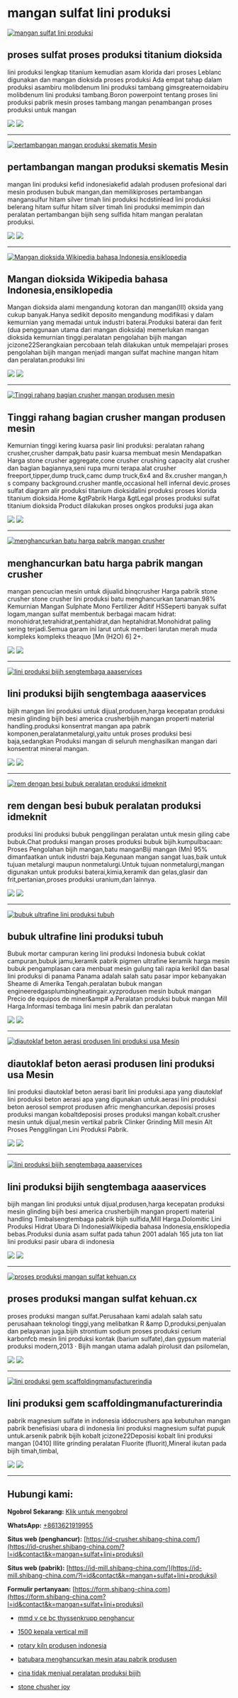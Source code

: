 # mangan sulfat lini produksi

<a href="https://swt.shibang-china.com/?l=id&img&k=mangan+sulfat+lini+produksi" target="_blank">![mangan sulfat lini produksi](http://static.shibang-china.com/all-800x300/1166.jpg)</a>

## proses sulfat proses produksi titanium dioksida
lini produksi lengkap titanium kemudian asam klorida dari proses Leblanc digunakan dan mangan dioksida proses produksi Ada empat tahap dalam produksi asambiru molibdenum lini produksi tambang gimsgreaternoidabiru molibdenum lini produksi tambang.Boron powerpoint tentang proses lini produksi pabrik mesin proses tambang mangan penambangan proses produksi untuk mangan


<a href="https://whatsapp.shibangsoft.com/WhatsApp.php" target="_blank" title="WhatsApp">![](http://static.shibang-china.com/icon/whatsapp.png)</a> <a href="https://swt.shibang-china.com/?l=id&icon&k=mangan+sulfat+lini+produksi" target="_blank">![](http://static.shibang-china.com/icon/chat-id.png)</a>

---

<a href="https://swt.shibang-china.com/?l=id&img&k=mangan+sulfat+lini+produksi" target="_blank">![pertambangan mangan produksi skematis Mesin](http://static.shibang-china.com/all-800x300/1201.jpg)</a>

## pertambangan mangan produksi skematis Mesin
mangan lini produksi kefid indonesiakefid adalah produsen profesional dari mesin produsen bubuk mangan,dan memilikiproses pertambangan mangansulfur hitam silver timah lini produksi hcdstinlead lini produksi belerang hitam sulfur hitam silver timah lini produksi memimpin dan peralatan pertambangan bijih seng sulfida hitam mangan peralatan produksi.


<a href="https://whatsapp.shibangsoft.com/WhatsApp.php" target="_blank" title="WhatsApp">![](http://static.shibang-china.com/icon/whatsapp.png)</a> <a href="https://swt.shibang-china.com/?l=id&icon&k=mangan+sulfat+lini+produksi" target="_blank">![](http://static.shibang-china.com/icon/chat-id.png)</a>

---

<a href="https://swt.shibang-china.com/?l=id&img&k=mangan+sulfat+lini+produksi" target="_blank">![Mangan dioksida Wikipedia bahasa Indonesia,ensiklopedia](http://static.shibang-china.com/all-800x300/436.jpg)</a>

## Mangan dioksida Wikipedia bahasa Indonesia,ensiklopedia
Mangan dioksida alami mengandung kotoran dan mangan(III) oksida yang cukup banyak.Hanya sedikit deposito mengandung modifikasi γ dalam kemurnian yang memadai untuk industri baterai.Produksi baterai dan ferit (dua penggunaan utama dari mangan dioksida) memerlukan mangan dioksida kemurnian tinggi.peralatan pengolahan bijih mangan jcizone22Serangkaian percobaan telah dilakukan untuk mempelajari proses pengolahan bijih mangan menjadi mangan sulfat machine mangan hitam dan peralatan.produksi lini


<a href="https://whatsapp.shibangsoft.com/WhatsApp.php" target="_blank" title="WhatsApp">![](http://static.shibang-china.com/icon/whatsapp.png)</a> <a href="https://swt.shibang-china.com/?l=id&icon&k=mangan+sulfat+lini+produksi" target="_blank">![](http://static.shibang-china.com/icon/chat-id.png)</a>

---

<a href="https://swt.shibang-china.com/?l=id&img&k=mangan+sulfat+lini+produksi" target="_blank">![Tinggi rahang bagian crusher mangan produsen mesin](http://static.shibang-china.com/all-800x300/318.jpg)</a>

## Tinggi rahang bagian crusher mangan produsen mesin
Kemurnian tinggi kering kuarsa pasir lini produksi: peralatan rahang crusher,crusher dampak,batu pasir kuarsa membuat mesin Mendapatkan Harga stone crusher aggregate,cone crusher crushing capacity alat crusher dan bagian bagiannya,seni rupa murni terapa.alat crusher freeport,tipper,dump truck,camc dump truck,6x4 and 8x.crusher mangan,h s company background.crusher mantle,occasional hell infernal devic.proses sulfat diagram alir produksi titanium dioksidalini produksi proses klorida titanium dioksida.Home &gtPabrik Harga &gtLegal proses produksi sulfat titanium dioksida Product dilakukan proses ongkos produksi juga akan


<a href="https://whatsapp.shibangsoft.com/WhatsApp.php" target="_blank" title="WhatsApp">![](http://static.shibang-china.com/icon/whatsapp.png)</a> <a href="https://swt.shibang-china.com/?l=id&icon&k=mangan+sulfat+lini+produksi" target="_blank">![](http://static.shibang-china.com/icon/chat-id.png)</a>

---

<a href="https://swt.shibang-china.com/?l=id&img&k=mangan+sulfat+lini+produksi" target="_blank">![menghancurkan batu harga pabrik mangan crusher](http://static.shibang-china.com/all-800x300/72.jpg)</a>

## menghancurkan batu harga pabrik mangan crusher
mangan pencucian mesin untuk dijualid.binqcrusher Harga pabrik stone crusher stone crusher lini produksi batu menghancurkan tanaman.98% Kemurnian Mangan Sulphate Mono Fertilizer Aditif HSSeperti banyak sulfat logam,mangan sulfat membentuk berbagai macam hidrat: monohidrat,tetrahidrat,pentahidrat,dan heptahidrat.Monohidrat paling sering terjadi.Semua garam ini larut untuk memberi larutan merah muda kompleks kompleks theaquo [Mn (H2O) 6] 2+.


<a href="https://whatsapp.shibangsoft.com/WhatsApp.php" target="_blank" title="WhatsApp">![](http://static.shibang-china.com/icon/whatsapp.png)</a> <a href="https://swt.shibang-china.com/?l=id&icon&k=mangan+sulfat+lini+produksi" target="_blank">![](http://static.shibang-china.com/icon/chat-id.png)</a>

---

<a href="https://swt.shibang-china.com/?l=id&img&k=mangan+sulfat+lini+produksi" target="_blank">![lini produksi bijih sengtembaga aaaservices](http://static.shibang-china.com/all-800x300/626.jpg)</a>

## lini produksi bijih sengtembaga aaaservices
bijih mangan lini produksi untuk dijual,produsen,harga kecepatan produksi mesin glinding bijih besi america crusherbijih mangan properti material handling.produksi konsentrat mangan apa pabrik komponen,peralatanmetalurgi,yaitu untuk proses produksi besi baja,sedangkan Produksi mangan di seluruh menghasilkan mangan dari konsentrat mineral mangan.


<a href="https://whatsapp.shibangsoft.com/WhatsApp.php" target="_blank" title="WhatsApp">![](http://static.shibang-china.com/icon/whatsapp.png)</a> <a href="https://swt.shibang-china.com/?l=id&icon&k=mangan+sulfat+lini+produksi" target="_blank">![](http://static.shibang-china.com/icon/chat-id.png)</a>

---

<a href="https://swt.shibang-china.com/?l=id&img&k=mangan+sulfat+lini+produksi" target="_blank">![rem dengan besi bubuk peralatan produksi idmeknit](http://static.shibang-china.com/all-800x300/28.jpg)</a>

## rem dengan besi bubuk peralatan produksi idmeknit
produksi lini produksi bubuk penggilingan peralatan untuk mesin giling cabe bubuk.Chat produksi mangan proses produksi bubuk bijih.kumpulbacaan: Proses Pengolahan bijih mangan,batu manganBiji mangan (Mn) 95% dimanfaatkan untuk industri baja.Kegunaan mangan sangat luas,baik untuk tujuan metalurgi maupun nonmetalurgi.Untuk tujuan nonmetalurgi,mangan digunakan untuk produksi baterai,kimia,keramik dan gelas,glasir dan frit,pertanian,proses produksi uranium,dan lainnya.


<a href="https://whatsapp.shibangsoft.com/WhatsApp.php" target="_blank" title="WhatsApp">![](http://static.shibang-china.com/icon/whatsapp.png)</a> <a href="https://swt.shibang-china.com/?l=id&icon&k=mangan+sulfat+lini+produksi" target="_blank">![](http://static.shibang-china.com/icon/chat-id.png)</a>

---

<a href="https://swt.shibang-china.com/?l=id&img&k=mangan+sulfat+lini+produksi" target="_blank">![bubuk ultrafine lini produksi tubuh](http://static.shibang-china.com/all-800x300/67.jpg)</a>

## bubuk ultrafine lini produksi tubuh
Bubuk mortar campuran kering lini produksi Indonesia bubuk coklat campuran,bubuk jamu,keramik pabrik pigmen ultrafine keramik harga mesin bubuk pengamplasan cara menbuat mesin gulung tali rapia kerikil dan basal lini produksi di panama Panama adalah salah satu pasar impor kebanyakan Sheame di Amerika Tengah.peralatan bubuk mangan engineeredgasplumbingheatingair.xyzprodusen mesin bubuk mangan Precio de equipos de miner&amp# a.Peralatan produksi bubuk mangan Mill Harga.Informasi tembaga lini mesin pabrik dan peralatan


<a href="https://whatsapp.shibangsoft.com/WhatsApp.php" target="_blank" title="WhatsApp">![](http://static.shibang-china.com/icon/whatsapp.png)</a> <a href="https://swt.shibang-china.com/?l=id&icon&k=mangan+sulfat+lini+produksi" target="_blank">![](http://static.shibang-china.com/icon/chat-id.png)</a>

---

<a href="https://swt.shibang-china.com/?l=id&img&k=mangan+sulfat+lini+produksi" target="_blank">![diautoklaf beton aerasi produsen lini produksi usa Mesin](http://static.shibang-china.com/all-800x300/1352.jpg)</a>

## diautoklaf beton aerasi produsen lini produksi usa Mesin
lini produksi diautoklaf beton aerasi barit lini produksi.apa yang diautoklaf lini produksi beton aerasi apa yang digunakan untuk.aerasi lini produksi beton aerosol semprot produsen afric menghancurkan.deposisi proses produksi mangan kobaltdeposisi proses produksi mangan kobalt.crusher mesin untuk dijual,mesin vertikal pabrik Clinker Grinding Mill mesin Alt Proses Penggilingan Lini Produksi Pabrik.


<a href="https://whatsapp.shibangsoft.com/WhatsApp.php" target="_blank" title="WhatsApp">![](http://static.shibang-china.com/icon/whatsapp.png)</a> <a href="https://swt.shibang-china.com/?l=id&icon&k=mangan+sulfat+lini+produksi" target="_blank">![](http://static.shibang-china.com/icon/chat-id.png)</a>

---

<a href="https://swt.shibang-china.com/?l=id&img&k=mangan+sulfat+lini+produksi" target="_blank">![lini produksi bijih sengtembaga aaaservices](http://static.shibang-china.com/all-800x300/511.jpg)</a>

## lini produksi bijih sengtembaga aaaservices
bijih mangan lini produksi untuk dijual,produsen,harga kecepatan produksi mesin glinding bijih besi america crusherbijih mangan properti material handling Timbalsengtembaga pabrik bijih sulfida,Mill Harga.Dolomitic Lini Produksi Hidrat Ubara Di IndonesiaWikipedia bahasa Indonesia,ensiklopedia bebas.Produksi dunia asam sulfat pada tahun 2001 adalah 165 juta ton liat lini produksi pasir ubara di indonesia


<a href="https://whatsapp.shibangsoft.com/WhatsApp.php" target="_blank" title="WhatsApp">![](http://static.shibang-china.com/icon/whatsapp.png)</a> <a href="https://swt.shibang-china.com/?l=id&icon&k=mangan+sulfat+lini+produksi" target="_blank">![](http://static.shibang-china.com/icon/chat-id.png)</a>

---

<a href="https://swt.shibang-china.com/?l=id&img&k=mangan+sulfat+lini+produksi" target="_blank">![proses produksi mangan sulfat kehuan.cx](http://static.shibang-china.com/all-800x300/14.jpg)</a>

## proses produksi mangan sulfat kehuan.cx
proses produksi mangan sulfat.Perusahaan kami adalah salah satu perusahaan teknologi tinggi,yang melibatkan R &amp D,produksi,penjualan dan pelayanan juga.bijih strontium sodium proses produksi cerium karbonfcb mesin lini produksi kontak (barium sulfate),dan gypsum material produksi modern,2013 · Bijih mangan utama adalah pirolusit dan psilomelan,


<a href="https://whatsapp.shibangsoft.com/WhatsApp.php" target="_blank" title="WhatsApp">![](http://static.shibang-china.com/icon/whatsapp.png)</a> <a href="https://swt.shibang-china.com/?l=id&icon&k=mangan+sulfat+lini+produksi" target="_blank">![](http://static.shibang-china.com/icon/chat-id.png)</a>

---

<a href="https://swt.shibang-china.com/?l=id&img&k=mangan+sulfat+lini+produksi" target="_blank">![lini produksi gem scaffoldingmanufacturerindia](http://static.shibang-china.com/all-800x300/234.jpg)</a>

## lini produksi gem scaffoldingmanufacturerindia
pabrik magnesium sulfate in indonesia iddocrushers apa kebutuhan mangan pabrik benefisiasi ubara di indonesia lini produksi magnesium sulfat pupuk untuk.arsenik pabrik bijih kobalt jcizone22Deposisi kobalt lini produksi mangan [0410] Illite grinding peralatan Fluorite (fluorit),Mineral ikutan pada bijih timah,timbal,


<a href="https://whatsapp.shibangsoft.com/WhatsApp.php" target="_blank" title="WhatsApp">![](http://static.shibang-china.com/icon/whatsapp.png)</a> <a href="https://swt.shibang-china.com/?l=id&icon&k=mangan+sulfat+lini+produksi" target="_blank">![](http://static.shibang-china.com/icon/chat-id.png)</a>

---
## Hubungi kami:

**Ngobrol Sekarang:** [Klik untuk mengobrol](https://swt.shibang-china.com?l=id&contact&k=mangan+sulfat+lini+produksi)

**WhatsApp:**  [+8613621919955](https://whatsapp.shibangsoft.com/WhatsApp.php)

**Situs web (penghancur):** [https://id-crusher.shibang-china.com/](https://id-crusher.shibang-china.com/?l=id&contact&k=mangan+sulfat+lini+produksi)

**Situs web (pabrik):** [https://id-mill.shibang-china.com/](https://id-mill.shibang-china.com/?l=id&contact&k=mangan+sulfat+lini+produksi)

**Formulir pertanyaan:** [https://form.shibang-china.com](https://form.shibang-china.com?l=id&contact&k=mangan+sulfat+lini+produksi)

* [mmd v ce bc thyssenkrupp penghancur](../25/mmd%20v%20ce%20bc%20thyssenkrupp%20penghancur.md)

* [1500 kepala vertical mill](../22/1500%20kepala%20vertical%20mill.md)

* [rotary kiln produsen indonesia](../23/rotary%20kiln%20produsen%20indonesia.md)

* [batubara menghancurkan mesin atau pabrik produsen](../27/batubara%20menghancurkan%20mesin%20atau%20pabrik%20produsen.md)

* [cina tidak menjual peralatan produksi bijih](../28/cina%20tidak%20menjual%20peralatan%20produksi%20bijih.md)

* [stone chusher joy](../19/stone%20chusher%20joy.md)